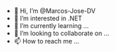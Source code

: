 - 👋 Hi, I’m @Marcos-Jose-DV
- 👀 I’m interested in .NET
- 🌱 I’m currently learning ...
- 💞️ I’m looking to collaborate on ...
- 📫 How to reach me ...

<!---
Marcos-Jose-DV/Marcos-Jose-DV is a ✨ special ✨ repository because its `README.md` (this file) appears on your GitHub profile.
You can click the Preview link to take a look at your changes.
--->
